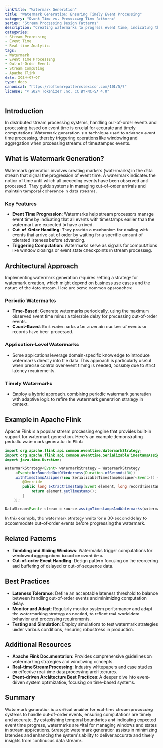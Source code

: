 ```yaml
---
linkTitle: "Watermark Generation"
title: "Watermark Generation: Ensuring Timely Event Processing"
category: "Event Time vs. Processing Time Patterns"
series: "Stream Processing Design Patterns"
description: "Creating watermarks to progress event time, indicating that no events with timestamps older than the watermark are expected. Watermarks help manage out-of-order events and trigger computations."
categories:
- Stream Processing
- Event Time
- Real-time Analytics
tags:
- Watermark
- Event Time Processing
- Out-of-Order Events
- Stream Computing
- Apache Flink
date: 2024-07-07
type: docs
canonical: "https://softwarepatternslexicon.com/101/5/7"
license: "© 2024 Tokenizer Inc. CC BY-NC-SA 4.0"
---
```


## Introduction

In distributed stream processing systems, handling out-of-order events and processing based on event time is crucial for accurate and timely computations. Watermark generation is a technique used to advance event time processing, thereby triggering operations like windowing and aggregation when processing streams of timestamped events.

## What is Watermark Generation?

Watermark generation involves creating markers (watermarks) in the data stream that signal the progression of event time. A watermark indicates the notion of time until which all preceding events have been observed and processed. They guide systems in managing out-of-order arrivals and maintain temporal coherence in data streams.

### Key Features

- **Event Time Progression**: Watermarks help stream processors manage event time by indicating that all events with timestamps earlier than the watermark are expected to have arrived.
- **Out-of-Order Handling**: They provide a mechanism for dealing with events that arrive out of order by waiting for a specific amount of tolerated lateness before advancing.
- **Triggering Computation**: Watermarks serve as signals for computations like window closings or event state checkpoints in stream processing.

## Architectural Approach

Implementing watermark generation requires setting a strategy for watermark creation, which might depend on business use cases and the nature of the data stream. Here are some common approaches:

### Periodic Watermarks

- **Time-Based**: Generate watermarks periodically, using the maximum observed event time minus a tolerable delay for processing out-of-order events.
- **Count-Based**: Emit watermarks after a certain number of events or records have been processed.

### Application-Level Watermarks

- Some applications leverage domain-specific knowledge to introduce watermarks directly into the data. This approach is particularly useful when precise control over event timing is needed, possibly due to strict latency requirements.

### Timely Watermarks

- Employ a hybrid approach, combining periodic watermark generation with adaptive logic to refine the watermark generation strategy in context.

## Example in Apache Flink

Apache Flink is a popular stream processing engine that provides built-in support for watermark generation. Here's an example demonstrating periodic watermark generation in Flink:

```java
import org.apache.flink.api.common.eventtime.WatermarkStrategy;
import org.apache.flink.api.common.eventtime.SerializableTimestampAssigner;
import java.time.Duration;

WatermarkStrategy<Event> watermarkStrategy = WatermarkStrategy
    .<Event>forBoundedOutOfOrderness(Duration.ofSeconds(30))
    .withTimestampAssigner(new SerializableTimestampAssigner<Event>() {
        @Override
        public long extractTimestamp(Event element, long recordTimestamp) {
            return element.getTimestamp();
        }
    });

DataStream<Event> stream = source.assignTimestampsAndWatermarks(watermarkStrategy);
```

In this example, the watermark strategy waits for a 30-second delay to accommodate out-of-order events before progressing the watermark.

## Related Patterns

- **Tumbling and Sliding Windows**: Watermarks trigger computations for windowed aggregations based on event time.
- **Out-of-order Event Handling**: Design pattern focusing on the reordering and buffering of delayed or out-of-sequence data.

## Best Practices

- **Lateness Tolerance**: Define an acceptable lateness threshold to balance between handling out-of-order events and minimizing computation delay.
- **Monitor and Adapt**: Regularly monitor system performance and adapt the watermarking strategy as needed, to reflect real-world data behavior and processing requirements.
- **Testing and Simulation**: Employ simulations to test watermark strategies under various conditions, ensuring robustness in production.

## Additional Resources

- **Apache Flink Documentation**: Provides comprehensive guidelines on watermarking strategies and windowing concepts.
- **Real-time Stream Processing**: Industry whitepapers and case studies on effective real-time data processing architectures.
- **Event-driven Architecture Best Practices**: A deeper dive into event-driven system optimization, focusing on time-based systems.

## Summary

Watermark generation is a critical enabler for real-time stream processing systems to handle out-of-order events, ensuring computations are timely and accurate. By establishing temporal boundaries and indicating expected event time progress, watermarks are vital for managing windows and states in stream applications. Strategic watermark generation assists in minimizing latencies and enhancing the system's ability to deliver accurate and timely insights from continuous data streams.

